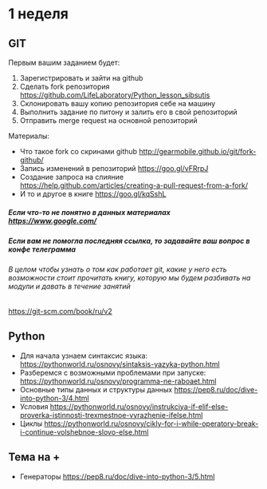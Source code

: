 # 1 неделя
## GIT
Первым вашим заданием будет:
1. Зарегистрировать и зайти на github
2. Сделать fork репозитория https://github.com/LifeLaboratory/Python_lesson_sibsutis
3. Склонировать вашу копию репозитория себе на машину
4. Выполнить задание по питону и залить его в свой репозиторий 
5. Отправить merge request на основной репозиторий


Материалы:
* Что такое fork со скринами github http://gearmobile.github.io/git/fork-github/ 
* Запись изменений в репозиторий https://goo.gl/vFRrpJ
* Создание запроса на слияние https://help.github.com/articles/creating-a-pull-request-from-a-fork/
* И то и другое в книге https://goo.gl/kqSshL

##### Если что-то не понятно в данных материалах https://www.google.com/
##### Если вам не помогла последняя ссылка, то задавайте ваш вопрос в конфе телеграмма

###### В целом чтобы узнать о том как работает git, какие у него есть возможности стоит прочитать книгу, которую мы будем разбивать на модули и давать в течение занятий
https://git-scm.com/book/ru/v2

## Python

* Для начала узнаем синтаксис языка: https://pythonworld.ru/osnovy/sintaksis-yazyka-python.html
* Разберемся с возможными проблемами при запуске: https://pythonworld.ru/osnovy/programma-ne-raboaet.html
* Основные типы данных и структуры данных https://pep8.ru/doc/dive-into-python-3/4.html
* Условия https://pythonworld.ru/osnovy/instrukciya-if-elif-else-proverka-istinnosti-trexmestnoe-vyrazhenie-ifelse.html
* Циклы https://pythonworld.ru/osnovy/cikly-for-i-while-operatory-break-i-continue-volshebnoe-slovo-else.html
## Тема на +
* Генераторы https://pep8.ru/doc/dive-into-python-3/5.html